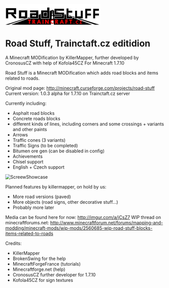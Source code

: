 ![Logo](https://github.com/Cronosus/roadstuff.TC.cz/blob/1.7.10/src/main/resources/assets/roadstuff/textures/gui/logo.png)
# Road Stuff, Trainctaft.cz editidion
A Minecraft MODification by KillerMapper, further developed by CronosusCZ with help of Kofola45CZ
For Minecraft 1.7.10


Road Stuff is a Minecraft MODification which adds road blocks and items related to roads.

Original mod page: http://minecraft.curseforge.com/projects/road-stuff
Current version: 1.0.3 alpha for 1.7.10 on Trainctaft.cz server

Currently including:
- Asphalt road blocks
- Concrete roads blocks
- different kinds of lines, including corners and some crossings + variants and other paints
- Arrows
- Traffic cones (3 variants)
- Traffic Signs (to be completed)
- Bitumen ore gen (can be disabled in config)
- Achievements
- Chisel support
- English + Czech support

![ScreewShowcase](http://killermapper.net/roadstuffmod/RoadStuffScreenShowcase01.jpg)

Planned features by killermapper, on hold by us:
- More road versions (paved)
- More objects (road signs, other decorative stuff...)
- Probably more later

Media can be found here for now: http://imgur.com/a/jCsZ7
WIP thread on minecraftforums.net:
http://www.minecraftforum.net/forums/mapping-and-modding/minecraft-mods/wip-mods/2560685-wip-road-stuff-blocks-items-related-to-roads

Credits:

- KillerMapper
- BrokenSwing for the help
- MinecraftForgeFrance (tutorials)
- Minecraftforge.net (help)
- CronosusCZ further developer for 1.7.10
- Kofola45CZ for sign textures

